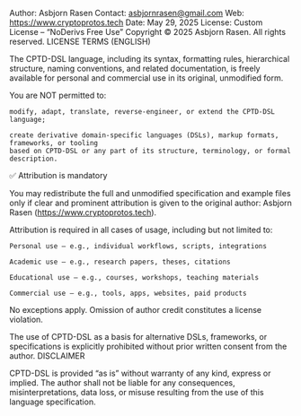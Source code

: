 Author: Asbjorn Rasen
Contact: asbjornrasen@gmail.com
Web: https://www.cryptoprotos.tech
Date: May 29, 2025
License: Custom License – “NoDerivs Free Use”
Copyright © 2025 Asbjorn Rasen. All rights reserved.
LICENSE TERMS (ENGLISH)

The CPTD-DSL language, including its syntax, formatting rules, hierarchical structure,
naming conventions, and related documentation, is freely available for personal and
commercial use in its original, unmodified form.

You are NOT permitted to:

    modify, adapt, translate, reverse-engineer, or extend the CPTD-DSL language;

    create derivative domain-specific languages (DSLs), markup formats, frameworks, or tooling
    based on CPTD-DSL or any part of its structure, terminology, or formal description.

✅ Attribution is mandatory

You may redistribute the full and unmodified specification and example files only if
clear and prominent attribution is given to the original author:
Asbjorn Rasen (https://www.cryptoprotos.tech).

Attribution is required in all cases of usage, including but not limited to:

    Personal use — e.g., individual workflows, scripts, integrations

    Academic use — e.g., research papers, theses, citations

    Educational use — e.g., courses, workshops, teaching materials

    Commercial use — e.g., tools, apps, websites, paid products

No exceptions apply. Omission of author credit constitutes a license violation.

The use of CPTD-DSL as a basis for alternative DSLs, frameworks, or specifications
is explicitly prohibited without prior written consent from the author.
DISCLAIMER

CPTD-DSL is provided “as is” without warranty of any kind, express or implied.
The author shall not be liable for any consequences, misinterpretations, data loss,
or misuse resulting from the use of this language specification.